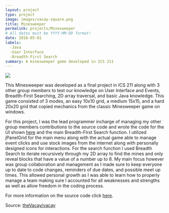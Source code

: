 ```yaml
---
layout: project
type: project
image: images/vacay-square.png
title: Minesweeper
permalink: projects/Minesweeper
# All dates must be YYYY-MM-DD format!
date: 2016-05-01
labels:
  -Java
  -User Interface
  -Breadth-First Search
summary: A minesweeper game developed in ICS 211
---
```


<img class="ui medium right floated rounded image" src="../images/vacay-home-page.png">

This Minesweeper was developed as a final project in ICS 211 along with 3 other group members to test our knowledge on User Interface and Events, Breadth-First Searching, 2D array traversal, and basic Java knowledge. This game consisted of 3 modes, an easy 10x10 grid, a medium 15x15, and a hard 20x20 grid that copied mechanics from the classic Minesweeper game on windows. 

For this project, I was the lead programmer incharge of managing my other group members contributions to the source code and wrote the code for the UI shown [here](https://youtu.be/hz9P9J7P4Wc) and the main Breadth-First Search function. I utilized jPanelGrid for the main menu along with the actual game able to manage event clicks and use stock images from the internet along with personally designed icons for interactions. For the search function I used Breadth Search to iterate recursively through my 2D array to find the mines and only reveal blocks that have a value of a number up to 8. My main focus however was group collaboration and management as I made sure to keep everyone up to date to code changes, reminders of due dates, and possible meet up times. This allowed personal growth as I was able to learn how to properly manage a team making sure I accounted for all weaknesses and strengths as well as allow freedom in the coding process.

For more information on the source code click [here]().
 
Source: <a href="https://github.com/theVacay/vacay"><i class="large github icon"></i>theVacay/vacay</a>
